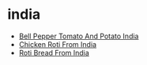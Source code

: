 # india

 * [Bell Pepper Tomato And Potato India](../index/b/bell-pepper-tomato-and-potato-india.json)
 * [Chicken Roti From India](../index/c/chicken-roti-from-india.json)
 * [Roti Bread From India](../index/r/roti-bread-from-india.json)
